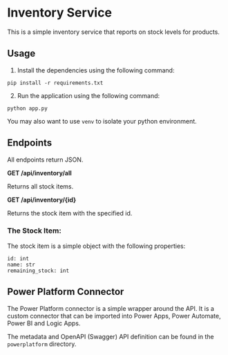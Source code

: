 # Inventory Service

This is a simple inventory service that reports on stock levels for products.

## Usage

1. Install the dependencies using the following command:

```
pip install -r requirements.txt
```

2. Run the application using the following command:

```
python app.py
```

You may also want to use `venv` to isolate your python environment.

## Endpoints

All endpoints return JSON.

**GET /api/inventory/all**

Returns all stock items.

**GET /api/inventory/{id}**

Returns the stock item with the specified id.

### The Stock Item:

The stock item is a simple object with the following properties:
```
id: int
name: str
remaining_stock: int
```

## Power Platform Connector

The Power Platform connector is a simple wrapper around the API. It is a custom connector that can be imported into Power Apps, Power Automate, Power BI and Logic Apps.

The metadata and OpenAPI (Swagger) API definition can be found in the `powerplatform` directory.
